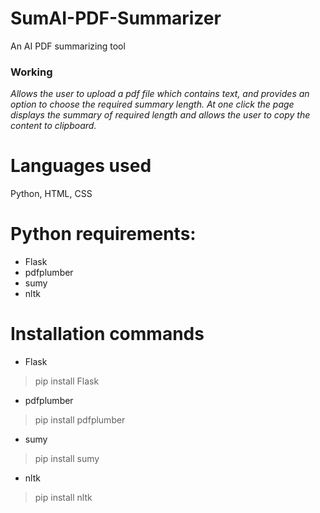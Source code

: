 # SumAI-PDF-Summarizer
 An AI PDF summarizing tool
 ### Working
 _Allows the user to upload a pdf file which contains text, and provides an option to choose the required summary length. At one click the page displays the summary of required length and allows the user to copy the content to clipboard._

# Languages used
 Python, HTML, CSS
# Python requirements:
 - Flask
 - pdfplumber
 - sumy
 - nltk
# Installation commands
- Flask
> pip install Flask
- pdfplumber
> pip install pdfplumber
- sumy
> pip install sumy
- nltk
> pip install nltk
   
   
 
